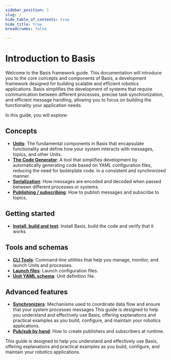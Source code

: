 ```yaml
---
sidebar_position: 1
slug: /
hide_table_of_contents: true
hide_title: true
breadcrumbs: false

---
```

# Introduction to Basis

Welcome to the Basis framework guide. This documentation will introduce you to the core concepts and components of Basis, a development framework designed for building scalable and efficient robotics applications. Basis simplifies the development of systems that require communication between different processes, precise task synchronization, and efficient message handling, allowing you to focus on building the functionality your application needs.

In this guide, you will explore:

## Concepts
- [**Units**](guide-concepts/unit): The fundamental components in Basis that encapsulate functionality and define how your system interacts with messages, topics, and other Units.
- [**The Code Generator**](guide-concepts/code-generator): A tool that simplifies development by automatically generating code based on YAML configuration files, reducing the need for boilerplate code.
in a consistent and synchronized manner.
- [**Serialization**](guide-concepts/serialization): How messages are encoded and decoded when passed between different processes or systems.
- [**Publishing / subscribing**](guide-concepts/pubsub): How to publish messages and subscribe to topics.

## Getting started
- [**Install, build and test**](guide-getting-started/install): Install Basis, build the code and verify that it works

## Tools and schemas
- [**CLI Tools**](guide-tools/cli): Command-line utilities that help you manage, monitor, and launch Units and processes.
- [**Launch files**](guide-tools/launch-files): Launch configuration files.
- [**Unit YAML schema**](guide-tools/unit-yaml-schema): Unit definition file.

## Advanced features
- [**Synchronizers**](guide-advanced/synchronizers): Mechanisms used to coordinate data flow and ensure that your system processes messages 
This guide is designed to help you understand and effectively use Basis, offering explanations and practical examples as you build, configure, and maintain your robotics applications.
- [**Pub/sub by hand**](guide-advanced/pubsub-by-hand): How to create publishers and subscribers at runtime. 

This guide is designed to help you understand and effectively use Basis, offering explanations and practical examples as you build, configure, and maintain your robotics applications.
